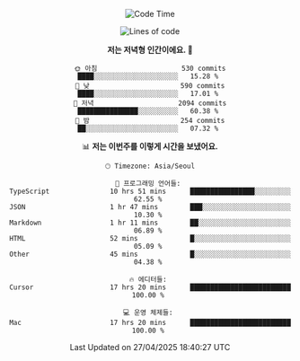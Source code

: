<div align='center'>
 
<!--START_SECTION:waka-->
![Code Time](http://img.shields.io/badge/Code%20Time-4%2C315%20hrs%2032%20mins-blue)

![Lines of code](https://img.shields.io/badge/%EC%A0%80%EB%8A%94%20%EC%97%AC%ED%83%9C%EA%B9%8C%EC%A7%80%20-1.7%20million%20%EC%A4%84%EC%9D%98%20%EC%BD%94%EB%93%9C%EB%A5%BC%20%EC%9E%91%EC%84%B1%ED%96%88%EC%96%B4%EC%9A%94.-blue)

**저는 저녁형 인간이에요. 🦉** 

```text
🌞 아침                     530 commits         ████░░░░░░░░░░░░░░░░░░░░░   15.28 % 
🌆 낮　                     590 commits         ████░░░░░░░░░░░░░░░░░░░░░   17.01 % 
🌃 저녁                     2094 commits        ███████████████░░░░░░░░░░   60.38 % 
🌙 밤　                     254 commits         ██░░░░░░░░░░░░░░░░░░░░░░░   07.32 % 
```


📊 **저는 이번주를 이렇게 시간을 보냈어요.** 

```text
🕑︎ Timezone: Asia/Seoul

💬 프로그래밍 언어들: 
TypeScript               10 hrs 51 mins      ████████████████░░░░░░░░░   62.55 % 
JSON                     1 hr 47 mins        ███░░░░░░░░░░░░░░░░░░░░░░   10.30 % 
Markdown                 1 hr 11 mins        ██░░░░░░░░░░░░░░░░░░░░░░░   06.89 % 
HTML                     52 mins             █░░░░░░░░░░░░░░░░░░░░░░░░   05.09 % 
Other                    45 mins             █░░░░░░░░░░░░░░░░░░░░░░░░   04.38 % 

🔥 에디터들: 
Cursor                   17 hrs 20 mins      █████████████████████████   100.00 % 

💻 운영 체제들: 
Mac                      17 hrs 20 mins      █████████████████████████   100.00 % 
```


 Last Updated on 27/04/2025 18:40:27 UTC
<!--END_SECTION:waka-->
 </div>
<!---
Emewjin/Emewjin is a ✨ special ✨ repository because its `README.md` (this file) appears on your GitHub profile.
You can click the Preview link to take a look at your changes.
--->
